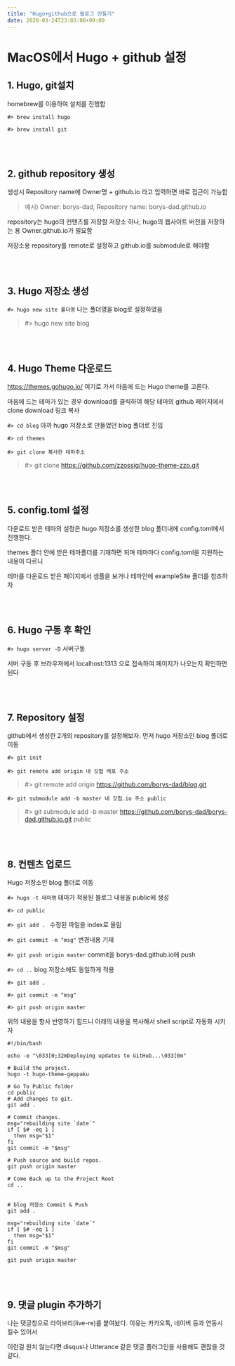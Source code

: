 ```yaml
---
title: "Hugo+github으로 블로그 만들기"
date: 2020-03-24T23:03:00+09:00
---
```


# MacOS에서 Hugo + github 설정

## 1. Hugo, git설치

homebrew를 이용하여 설치를 진행함

``` #> brew install hugo ```

``` #> brew install git ```

<br> </br> 

## 2. github repository 생성

생성시 Repository name에 Owner명 + github.io 라고 입력하면 바로 접근이 가능함

> 예시) Owner: borys-dad, Repository name: borys-dad.github.io

repository는 hugo의 컨텐츠를 저장할 저장소 하나, hugo의 웹사이트 버전을 저장하는 용 Owner.github.io가 필요함

저장소용 repository를 remote로 설정하고 github.io를 submodule로 해야함

<br> </br>

## 3. Hugo 저장소 생성

``` #> hugo new site 폴더명 ```  나는 폴더명을 blog로 설정하였음

> #> hugo new site blog



<br> </br>

## 4. Hugo Theme 다운로드

<https://themes.gohugo.io/> 여기로 가서 마음에 드는 Hugo theme를 고른다.

마음에 드는 테마가 있는 경우 download를 클릭하여 해당 테마의 github 페이지에서 clone download 링크 복사

``` #> cd blog ```  아까 hugo 저장소로 만들었던 blog 폴더로 진입

``` #> cd themes ``` 

``` #> git clone 복사한 테마주소 ```

> #> git clone https://github.com/zzossig/hugo-theme-zzo.git

<br> </br>

## 5. config.toml 설정

다운로드 받은 테마의 설정은 hugo 저장소를 생성한 blog 폴더내에 config.toml에서 진행한다.

themes 폴더 안에 받은 테마폴더를 기재하면 되며 테마마다 config.toml을 지원하는 내용이 다르니

테마를 다운로드 받은 페이지에서 샘플을 보거나 테마안에 exampleSite 폴더를 참조하자

<br> </br>

## 6. Hugo 구동 후 확인

``` #> hugo server -D ```  서버구동

서버 구동 후 브라우져에서 localhost:1313 으로 접속하여 페이지가 나오는지 확인하면 된다

<br> </br>

## 7. Repository 설정

github에서 생성한 2개의 repository를 설정해보자. 먼저 hugo 저장소인 blog 폴더로 이동

``` #> git init ```

``` #> git remote add origin 내 깃헙 레포 주소 ```

> #> git remote add origin https://github.com/borys-dad/blog.git

``` #> git submodule add -b master 내 깃헙.io 주소 public ```

> #> git submodule add -b master https://github.com/borys-dad/borys-dad.github.io.git public

<br> </br> 

## 8. 컨텐츠 업로드

Hugo 저장소인 blog 폴더로 이동

``` #> hugo -t 테마명 ``` 테마가 적용된 블로그 내용을 public에 생성

``` #> cd public ```

``` #> git add .  ``` 수정된 파일을 index로 올림

``` #> git commit -m "msg" ``` 변경내용 기재

``` #> git push origin master ``` commit을 borys-dad.github.io에 push

``` #> cd .. ``` blog 저장소에도 동일하게 적용

``` #> git add . ```

``` #> git commit -m "msg" ```

``` #> git push origin master ```

위의 내용을 항사 반영하기 힘드니 아래의 내용을 복사해서 shell script로 자동화 시키자

``` 
#!/bin/bash

echo -e "\033[0;32mDeploying updates to GitHub...\033[0m"

# Build the project.
hugo -t hugo-theme-geppaku

# Go To Public folder
cd public
# Add changes to git.
git add .

# Commit changes.
msg="rebuilding site `date`"
if [ $# -eq 1 ]
  then msg="$1"
fi
git commit -m "$msg"

# Push source and build repos.
git push origin master

# Come Back up to the Project Root
cd ..


# blog 저장소 Commit & Push
git add .

msg="rebuilding site `date`"
if [ $# -eq 1 ]
  then msg="$1"
fi
git commit -m "$msg"

git push origin master

```

<br> </br>

## 9. 댓글 plugin 추가하기

나는 댓글창으로 라이브리(live-re)를 붙여놨다. 이유는 카카오톡, 네이버 등과 연동시킬수 있어서

이런걸 원치 않는다면 disqus나 Utterance 같은 댓글 플러그인을 사용해도 괜찮을 것 같다. 
